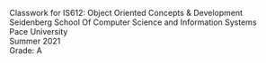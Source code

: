 <p>Classwork for IS612: Object Oriented Concepts & Development <br>
Seidenberg School Of Computer Science and Information Systems <br>
Pace University <br>
Summer 2021 <br>
Grade: A </p>
